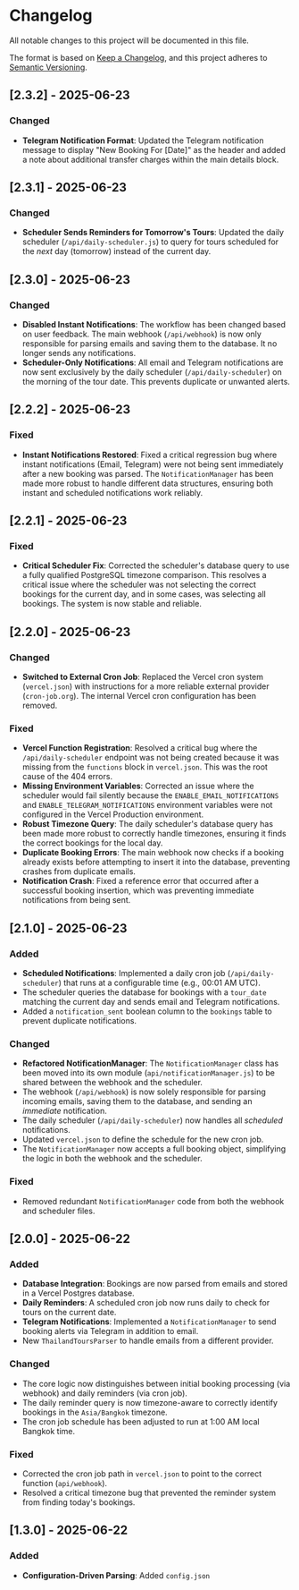 # Changelog

All notable changes to this project will be documented in this file.

The format is based on [Keep a Changelog](https://keepachangelog.com/en/1.0.0/),
and this project adheres to [Semantic Versioning](https://semver.org/spec/v2.0.0.html).

## [2.3.2] - 2025-06-23

### Changed
- **Telegram Notification Format**: Updated the Telegram notification message to display "New Booking For [Date]" as the header and added a note about additional transfer charges within the main details block.

## [2.3.1] - 2025-06-23

### Changed
- **Scheduler Sends Reminders for Tomorrow's Tours**: Updated the daily scheduler (`/api/daily-scheduler.js`) to query for tours scheduled for the *next* day (tomorrow) instead of the current day.

## [2.3.0] - 2025-06-23

### Changed
- **Disabled Instant Notifications**: The workflow has been changed based on user feedback. The main webhook (`/api/webhook`) is now only responsible for parsing emails and saving them to the database. It no longer sends any notifications.
- **Scheduler-Only Notifications**: All email and Telegram notifications are now sent exclusively by the daily scheduler (`/api/daily-scheduler`) on the morning of the tour date. This prevents duplicate or unwanted alerts.

## [2.2.2] - 2025-06-23

### Fixed
- **Instant Notifications Restored**: Fixed a critical regression bug where instant notifications (Email, Telegram) were not being sent immediately after a new booking was parsed. The `NotificationManager` has been made more robust to handle different data structures, ensuring both instant and scheduled notifications work reliably.

## [2.2.1] - 2025-06-23

### Fixed
- **Critical Scheduler Fix**: Corrected the scheduler's database query to use a fully qualified PostgreSQL timezone comparison. This resolves a critical issue where the scheduler was not selecting the correct bookings for the current day, and in some cases, was selecting all bookings. The system is now stable and reliable.

## [2.2.0] - 2025-06-23

### Changed
- **Switched to External Cron Job**: Replaced the Vercel cron system (`vercel.json`) with instructions for a more reliable external provider (`cron-job.org`). The internal Vercel cron configuration has been removed.

### Fixed
- **Vercel Function Registration**: Resolved a critical bug where the `/api/daily-scheduler` endpoint was not being created because it was missing from the `functions` block in `vercel.json`. This was the root cause of the 404 errors.
- **Missing Environment Variables**: Corrected an issue where the scheduler would fail silently because the `ENABLE_EMAIL_NOTIFICATIONS` and `ENABLE_TELEGRAM_NOTIFICATIONS` environment variables were not configured in the Vercel Production environment.
- **Robust Timezone Query**: The daily scheduler's database query has been made more robust to correctly handle timezones, ensuring it finds the correct bookings for the local day.
- **Duplicate Booking Errors**: The main webhook now checks if a booking already exists before attempting to insert it into the database, preventing crashes from duplicate emails.
- **Notification Crash**: Fixed a reference error that occurred after a successful booking insertion, which was preventing immediate notifications from being sent.

## [2.1.0] - 2025-06-23

### Added
- **Scheduled Notifications**: Implemented a daily cron job (`/api/daily-scheduler`) that runs at a configurable time (e.g., 00:01 AM UTC).
- The scheduler queries the database for bookings with a `tour_date` matching the current day and sends email and Telegram notifications.
- Added a `notification_sent` boolean column to the `bookings` table to prevent duplicate notifications.

### Changed
- **Refactored NotificationManager**: The `NotificationManager` class has been moved into its own module (`api/notificationManager.js`) to be shared between the webhook and the scheduler.
- The webhook (`/api/webhook`) is now solely responsible for parsing incoming emails, saving them to the database, and sending an *immediate* notification.
- The daily scheduler (`/api/daily-scheduler`) now handles all *scheduled* notifications.
- Updated `vercel.json` to define the schedule for the new cron job.
- The `NotificationManager` now accepts a full booking object, simplifying the logic in both the webhook and the scheduler.

### Fixed
- Removed redundant `NotificationManager` code from both the webhook and scheduler files.

## [2.0.0] - 2025-06-22

### Added
- **Database Integration**: Bookings are now parsed from emails and stored in a Vercel Postgres database.
- **Daily Reminders**: A scheduled cron job now runs daily to check for tours on the current date.
- **Telegram Notifications**: Implemented a `NotificationManager` to send booking alerts via Telegram in addition to email.
- New `ThailandToursParser` to handle emails from a different provider.

### Changed
- The core logic now distinguishes between initial booking processing (via webhook) and daily reminders (via cron job).
- The daily reminder query is now timezone-aware to correctly identify bookings in the `Asia/Bangkok` timezone.
- The cron job schedule has been adjusted to run at 1:00 AM local Bangkok time.

### Fixed
- Corrected the cron job path in `vercel.json` to point to the correct function (`api/webhook`).
- Resolved a critical timezone bug that prevented the reminder system from finding today's bookings.

## [1.3.0] - 2025-06-22

### Added
- **Configuration-Driven Parsing**: Added `config.json`